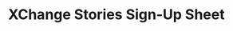 ---
title: XChange Stories Sign-Up Sheet
redirect_to: https://docs.google.com/spreadsheets/d/1BzwX1IDKTWOnUgor49BfM-pIK3cekoDKYCs4Oy8GvEA/edit?usp=sharing
redirect_from: 
  - /XChangeStoriesSignUps
  - /xchangestoriessignups
---